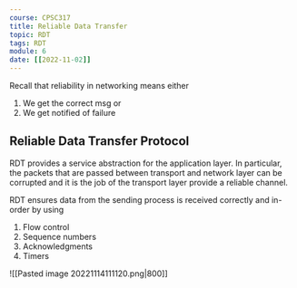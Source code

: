 ```yaml
---
course: CPSC317
title: Reliable Data Transfer
topic: RDT
tags: RDT
module: 6
date: [[2022-11-02]]
---
```


Recall that reliability in networking means either
1. We get the correct msg or
2. We get notified of failure

## Reliable Data Transfer Protocol

RDT provides a service abstraction for the application layer.
In particular, the packets that are passed between transport and network layer
can be corrupted and it is the job of the transport layer provide a reliable channel.

RDT ensures data from the sending process is received correctly and in-order by using
1. Flow control
2. Sequence numbers
3. Acknowledgments
4. Timers


![[Pasted image 20221114111120.png|800]]
